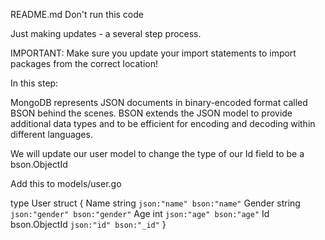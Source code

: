 README.md
Don't run this code

Just making updates - a several step process.

IMPORTANT: Make sure you update your import statements to import packages from the correct location!

In this step:

MongoDB represents JSON documents in binary-encoded format called BSON behind the scenes. BSON extends the JSON model to provide additional data types and to be efficient for encoding and decoding within different languages.

We will update our user model to change the type of our Id field to be a bson.ObjectId

Add this to models/user.go

type User struct {
	Name   string        `json:"name" bson:"name"`
	Gender string        `json:"gender" bson:"gender"`
	Age    int           `json:"age" bson:"age"`
	Id     bson.ObjectId `json:"id" bson:"_id"`
}

